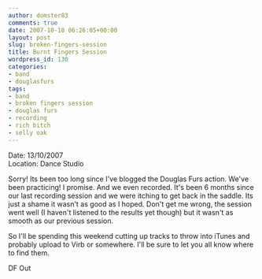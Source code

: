 ```yaml
---
author: domster83
comments: true
date: 2007-10-18 06:26:05+00:00
layout: post
slug: broken-fingers-session
title: Burnt Fingers Session
wordpress_id: 130
categories:
- band
- douglasfurs
tags:
- band
- broken fingers session
- douglas furs
- recording
- rich bitch
- selly oak
---
```


Date: 13/10/2007  
Location: Dance Studio




Sorry! Its been too long since I've blogged the Douglas Furs action. We've been practicing! I promise. And we even recorded. It's been 6 months since our last recording session and we were itching to get back in the saddle. Its just a shame it wasn't as good as I hoped. Don't get me wrong, the session went well (I haven't listened to the results yet though) but it wasn't as smooth as our previous session.




So I'll be spending this weekend cutting up tracks to throw into iTunes and probably upload to Virb or somewhere. I'll be sure to let you all know where to find them.  

DF Out
